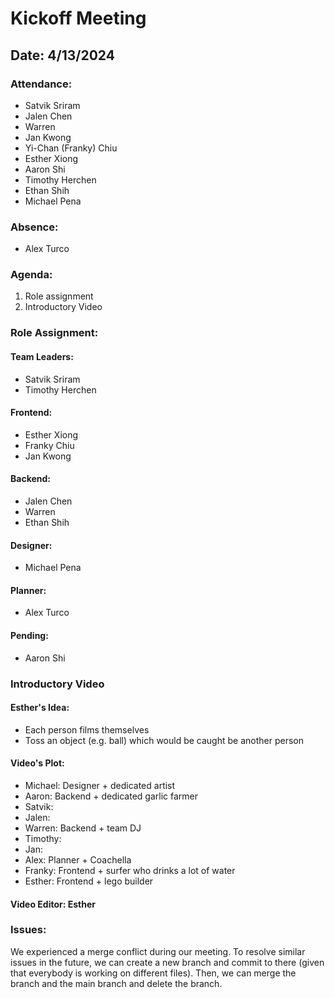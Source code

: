 # Kickoff Meeting
## Date: 4/13/2024

### Attendance:
- Satvik Sriram
- Jalen Chen
- Warren 
- Jan Kwong
- Yi-Chan (Franky) Chiu
- Esther Xiong
- Aaron Shi
- Timothy Herchen
- Ethan Shih
- Michael Pena

### Absence:
- Alex Turco

### Agenda:
  1. Role assignment
  2. Introductory Video

### Role Assignment:

#### Team Leaders:
- Satvik Sriram
- Timothy Herchen

#### Frontend:
- Esther Xiong
- Franky Chiu
- Jan Kwong

#### Backend:
- Jalen Chen
- Warren
- Ethan Shih

#### Designer:
- Michael Pena

#### Planner:
- Alex Turco

#### Pending:
- Aaron Shi 

### Introductory Video

#### Esther's Idea:
- Each person films themselves
- Toss an object (e.g. ball) which would be caught be another person
  
#### Video's Plot:
- Michael: Designer + dedicated artist 
- Aaron: Backend + dedicated garlic farmer
- Satvik: 
- Jalen: 
- Warren: Backend + team DJ
- Timothy: 
- Jan: 
- Alex: Planner + Coachella 
- Franky: Frontend + surfer who drinks a lot of water 
- Esther: Frontend + lego builder

#### Video Editor: Esther

### Issues:
We experienced a merge conflict during our meeting. To resolve similar issues in the future, we can create a new branch and commit to there (given that everybody is working on different files). Then, we can merge the branch and the main branch and delete the branch.